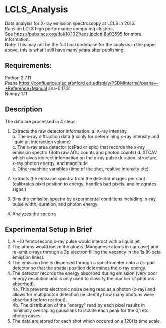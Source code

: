 # LCLS_Analysis
Data analysis for X-ray emission spectroscopy at LCLS in 2016.  
Runs on LCLS high performance computing clusters.  
See https://pubs.acs.org/doi/10.1021/acs.jpclett.8b03595 for more information.  
Note: This may not be the full final codebase for the analysis in the paper above, this is what I still have many years after publishing.  
  
## Requirements:
Python 2.7.11  
Psana https://confluence.slac.stanford.edu/display/PSDMInternal/psana+-+Reference+Manual ana-0.17.31  
Numpy 1.11  

## Description  
The data are processed in 4 steps:  
1. Extracts the raw detector information:
   a. X-ray intensity  
   b. The x-ray diffraction data (mainly for determining x-ray intensity and liquid jet interaction volume)  
   c. The x-ray area detector (csPad or epix) that records the x-ray emission spectra (Both raw ADU counts and photon counts) 
   d. XTCAV which gives indirect information on the x-ray pulse duration, structure, x-ray photon energy, and magnitude  
   e. Other machine variables (time of the shot, realtive intensity etc)  
    
2. Extracts the emission spectra from the detector images per shot (calibrates pixel position to energy, handles bad pixels, and integrates signal)

3. Bins the emission spectra by experimental conditions including: x-ray pulse width, duration, and photon energy.

4. Analyzes the spectra

## Experimental Setup in Brief
1. A ~10 femtosecond x-ray pulse would interact with a liquid jet.  
2. The atoms would ionize the atoms (Manganese atoms in our case) and re-emit x-rays through a 3p electron filling the vacancy in the 1s (K-beta emission lines).  
3. The emission line is dispersed through a spectrometer onto a cs-pad detector so that the spatial position determines the x-ray energy.  
4. The detector records the energy absorbed during emission (very poor energy resolution and is only used to classify the number of photons absorbed).  
   4a. This prevents electronic noise being read as a photon (x-ray) and allows for multiphoton detection (ie identify how many photons were absorbed before readout).  
   4b. The distribution of the "energy" read by each pixel results in minimally overlaping gaussians to isolate each peak for the 0,1 etc photon cases.  
5. The data are stored for each shot which occured on a 120Hz time scale.  
